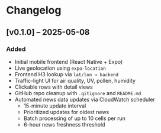# Changelog

## [v0.1.0] – 2025-05-08

### Added
- Initial mobile frontend (React Native + Expo)
- Live geolocation using `expo-location`
- Frontend H3 lookup via `lat/lon → backend`
- Traffic-light UI for air quality, UV, pollen, humidity
- Clickable rows with detail views
- GitHub repo cleanup with `.gitignore` and `README.md`
- Automated news data updates via CloudWatch scheduler
  - 15-minute update interval
  - Prioritized updates for oldest news
  - Batch processing of up to 10 cells per run
  - 6-hour news freshness threshold